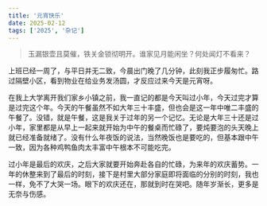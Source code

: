 ```yaml
---
title: '元宵快乐'
date: 2025-02-12
tags: ['2025', '杂记']
---
```


> 玉漏银壶且莫催，铁关金锁彻明开。谁家见月能闲坐？何处闻灯不看来？ 

上班已经一周了，与平日并无二致，今晨出门晚了几分钟，此刻我正步履匆忙。路过隔壁小区，看到物业在给业务发汤圆，才反应过来今天是元宵呀。

在我上大学离开我们家乡小镇之前，我一直记的都是今天叫过小年，今天过完才算是过完这个年。今天的午餐虽然不如大年三十丰盛，但也会是这一年中唯二丰盛的午餐了。没错，就是午餐，这是我关于过年的另一个记忆。无论是大年三十还是过小年，家里都是从早上一起来就开始为中午的餐桌而忙碌了，要炖要泡的头天晚上就已经准备就绪了。没有什么年夜饭的说法，当然晚饭也是要吃的，但基本跟中午一致，因为各种鸡鸭鱼肉太丰富中午根本不可能吃完。

过小年是最后的欢庆，之后大家就要开始奔赴各自的忙碌，为来年的欢庆蓄势。一年的休整来到了最后的时刻，接下是村里大部分家庭即将面临的分别的时刻，我也一样，免不了大哭一场。眼下的欢庆还在，那就到时在哭吧。随年岁渐长，更多是无奈与伤感。
